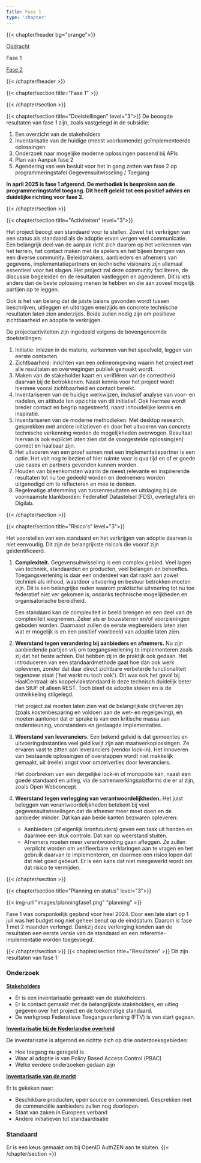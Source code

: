 ```yaml
---
Title: Fase 1
type: 'chapter'
---
```


{{< chapter/header bg="orange">}}

<div class="utrecht-paragraph pt-1 section-navigation">
   <p>
      <a href="../">Opdracht</a>
   </p>
</div>
<div class="section-navigation-selected utrecht-paragraph pt-1 section-navigation">
   <p>
      Fase 1
   </p>
</div>
<div class="utrecht-paragraph pt-1 section-navigation">
   <p>
      <a href="../fase2">Fase 2</a>
   </p>
</div>

{{< /chapter/header >}}

{{< chapter/section title="Fase 1" >}}

{{< /chapter/section >}}


{{< chapter/section title="Doelstellingen" level="3">}}
De beoogde resultaten van fase 1 zijn, zoals vastgelegd in de subsidie:

1.	Een overzicht van de stakeholders
2.	Inventarisatie van de huidige (meest voorkomende) geïmplementeerde oplossingen
3.	Onderzoek naar mogelijke moderne oplossingen passend bij APIs
4.	Plan van Aanpak fase 2
5.	Agendering van een besluit voor het in gang zetten van fase 2 op programmeringstafel Gegevensuitwisseling / Toegang

**In april 2025 is fase 1 afgerond. De methodiek is besproken aan de programmeringstafel toegang. Dit heeft geleid tot een positief advies en duidelijke richting voor fase 2.**

{{< /chapter/section >}}

{{< chapter/section title="Activiteiten" level="3">}}

Het project beoogt een standaard voor te stellen. Zowel het verkrijgen van een status als standaard
als de adoptie ervan vergen veel communicatie. Een belangrijk deel van de aanpak richt zich daarom op
het verkennen van het terrein, het contact maken met de spelers en het bijeen brengen van een
diverse community. Beleidsmakers, aanbieders en afnemers van gegevens, implementatiepartners en technische
visionairs zijn allemaal essentieel voor het slagen. Het project zal deze community faciliteren, de
discussie begeleiden en de resultaten vastleggen en agenderen. Dit is iets anders dan
de beste oplossing menen te hebben en die aan zoveel mogelijk partijen op te leggen.

Ook is het van belang dat de juiste balans gevonden wordt tussen beschrijven, uitleggen en uitdragen
enerzijds en concrete technische resultaten laten zien anderzijds. Beide zullen nodig zijn om
positieve zichtbaarheid en adoptie te verkrijgen.

De projectactiviteiten zijn ingedeeld volgens de bovengenoemde doelstellingen:

1. Initiatie: inlezen in de materie, verkennen van het speelveld, leggen van eerste contacten.
2. Zichtbaarheid: inrichten van een onlineomgeving waarin het project met alle resultaten en overwegingen publiek gemaakt wordt.
3. Maken van de stakeholder kaart en verifiëren van de correctheid daarvan bij de betrokkenen. Naast kennis voor het
   project wordt hiermee vooral zichtbaarheid en contact bereikt.
4. Inventariseren van de huidige werkwijzen, inclusief analyse van voor- en nadelen, en attitude ten opzichte van dit initiatief.
   Ook hiermee wordt breder contact en begrip nagestreefd, naast inhoudelijke kennis en inspiratie.
5. Inventariseren van de moderne methodieken. Met desktop research, gesprekken met andere initiatieven en door het uitvoeren
   van concrete technische verkenning worden de mogelijkheden overwogen. Resultaat hiervan is ook expliciet laten
   zien dat de voorgestelde oplossing(en) correct en haalbaar zijn.
6. Het uitvoeren van een proef samen met een implementatiepartner is een optie. Het valt nog te bezien of hier ruimte
   voor is qua tijd en of er goede use cases en partners gevonden kunnen worden.
7. Houden van bijeenkomsten waarin de meest relevante en inspirerende resultaten tot nu toe gedeeld worden en deelnemers worden uitgenodigd om te reflecteren en mee te denken.
8. Regelmatige afstemming van tussenresultaten en uitdaging bij de voornaamste klankborden: Federatief Datastelsel (FDS), overlegtafels en
   Digilab.

{{< /chapter/section >}}


{{< chapter/section title="Risico's" level="3">}}

Het voorstellen van een standaard en het verkrijgen van adoptie daarvan is niet eenvoudig. Dit zijn de belangrijkste risico’s die vooraf zijn geïdentificeerd.

1. **Complexiteit.**
   Gegevensuitwisseling is een complex gebied. Veel lagen van techniek, standaarden en producten, veel belangen en behoeftes.
   Toegangsverlening is daar een onderdeel van dat raakt aan zowel techniek als inhoud, waardoor uitvoering en bestuur
   betrokken moeten zijn. Dit is een belangrijke reden waarom praktische uitvoering tot nu toe federatief niet ver gekomen is,
   ondanks technische mogelijkheden en organisatorische bereidheid.

   Een standaard kan de complexiteit in beeld brengen en een deel van de complexiteit wegnemen. Zeker als er
   bouwstenen en/of voorzieningen geboden worden. Daarnaast zullen de eerste wegbereiders laten zien wat er mogelijk is
   en een positief voorbeeld van adoptie laten zien.

2. **Weerstand tegen verandering bij aanbieders en afnemers.**
   Nu zijn aanbiedende partijen vrij om toegangsverlening te implementeren zoals zij dat het beste achten. Dat hebben zij in de praktijk ook gedaan.
   Het introduceren van een standaardmethode gaat hoe dan ook werk opleveren, zonder dat daar direct zichtbare verbeterde
   functionaliteit tegenover staat ('het werkt nu toch ook'). Dit was ook het geval bij HaalCentraal: als koppelvlakstandaard
   is deze technisch duidelijk beter dan StUF of alleen REST. Toch bleef de adoptie steken en is de ontwikkeling stilgelegd.

   Het project zal moeten laten zien wat de belangrijkste drijfveren zijn (zoals kostenbesparing en voldoen aan de wet- en regelgeving),
   en moeten aantonen dat er sprake is van een kritische massa aan ondersteuning, voorstanders en geslaagde implementaties.
   
4. **Weerstand van leveranciers.**
   Een bekend geluid is dat gemeentes en uitvoeringsinstanties veel geld kwijt zijn aan maatwerkoplossingen. Ze ervaren vast te zitten
   aan leveranciers (vendor lock-in). Het innoveren van bestaande oplossingen of overstappen wordt niet makkelijk gemaakt,
   uit (reële) angst voor omzetverlies door leveranciers.

   Het doorbreken van een dergelijke lock-in of monopolie kan, naast een goede standaard en uitleg, via de samenwerkingsplatforms die er
   al zijn, zoals Open Webconcept.

5. **Weerstand tegen verlegging van verantwoordelijkheden.**
   Het juist beleggen van verantwoordelijkheden betekent bij veel gegevensuitwisselingen dat de afnemer meer moet doen en de aanbieder minder.
   Dat kan aan beide kanten bezwaren opleveren:

   - Aanbieders (of eigenlijk bronhouders) geven een taak uit handen en daarmee een stuk controle. Dat kan op weerstand stuiten.
   - Afnemers moeten meer verantwoording gaan afleggen. Ze zullen verplicht worden om verifieerbare verklaringen aan te vragen
     en het gebruik daarvan te implementeren, en daarmee een risico lopen dat dat niet goed gebeurt. Er is een kans dat niet meegewerkt
     wordt om dat risico te vermijden.

{{< /chapter/section >}}

{{< chapter/section title="Planning en status" level="3">}}

{{< img-url "images/planningfase1.png" "planning" >}}

Fase 1 was oorsponkelijk gepland voor heel 2024. Door een late start op 1 juli was het budget nog niet geheel benut op de einddatum.
Daarom is fase 1 met 2 maanden verlengd. Dankzij deze verlenging konden aan de resultaten een eerste versie van de standaard en een referentie-implementatie worden toegevoegd.

{{< /chapter/section >}}
{{< chapter/section title="Resultaten" >}}
Dit zijn resultaten van fase 1:

### Onderzoek

**[Stakeholders](/ftv/onderzoek/status_nl_overheid/stakeholders)**
- Er is een inventarisatie gemaakt van de stakeholders.
- Er is contact gemaakt met de belangrijkste stakeholders, en uitleg gegeven over het project en de toekomstige standaard.
- De werkgroep Federatieve Toegangsverlening (FTV) is van start gegaan.

**[Inventarisatie bij de Nederlandse overheid](/ftv/onderzoek/status_nl_overheid/)**

De inventarisatie is afgerond en richtte zich op drie onderzoeksgebieden:
- Hoe toegang nu geregeld is
- Waar al adoptie is van Policy Based Access Control (PBAC)
- Welke eerdere onderzoeken gedaan zijn

**[Inventarisatie van de markt](/ftv/onderzoek/status_techniek/producten)**

Er is gekeken naar:
- Beschikbare producten, open source en commercieel. Gesprekken met de commerciële aanbieders zullen nog doorlopen.
- Staat van zaken in Europees verband
- Andere initiatieven tot standaardisatie

### Standaard

Er is een keus gemaakt om bij OpenID AuthZEN aan te sluiten. 
{{< /chapter/section >}}
